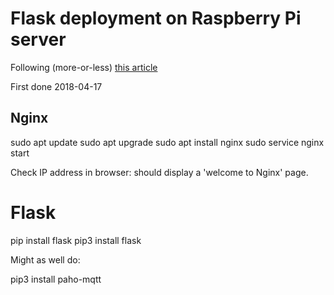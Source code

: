 # Flask deployment on Raspberry Pi server

Following (more-or-less) [this article](https://iotbytes.wordpress.com/python-flask-web-application-on-raspberry-pi-with-nginx-and-uwsgi/)

First done 2018-04-17

## Nginx

  sudo apt update
  sudo apt upgrade
  sudo apt install nginx
  sudo service nginx start

Check IP address in browser: should display a 'welcome to Nginx' page.

# Flask

  pip install flask
  pip3 install flask
  
Might as well do:

  pip3 install paho-mqtt

